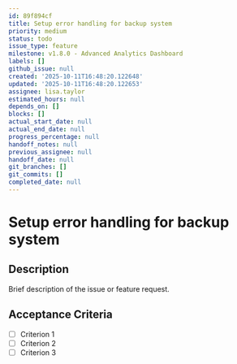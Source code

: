 ```yaml
---
id: 89f894cf
title: Setup error handling for backup system
priority: medium
status: todo
issue_type: feature
milestone: v1.8.0 - Advanced Analytics Dashboard
labels: []
github_issue: null
created: '2025-10-11T16:48:20.122648'
updated: '2025-10-11T16:48:20.122653'
assignee: lisa.taylor
estimated_hours: null
depends_on: []
blocks: []
actual_start_date: null
actual_end_date: null
progress_percentage: null
handoff_notes: null
previous_assignee: null
handoff_date: null
git_branches: []
git_commits: []
completed_date: null
---
```


# Setup error handling for backup system

## Description

Brief description of the issue or feature request.

## Acceptance Criteria

- [ ] Criterion 1
- [ ] Criterion 2
- [ ] Criterion 3